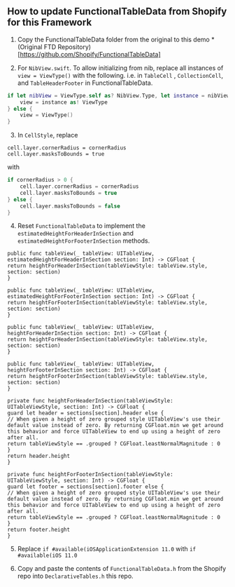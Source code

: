 ## How to update FunctionalTableData from Shopify for this Framework


1. Copy the FunctionalTableData folder from the original to this demo
    *(Original FTD Repository)[https://github.com/Shopify/FunctionalTableData]

2. For `NibView.swift`. To allow initializing from nib, replace all instances of `view = ViewType()` with the following. i.e. in `TableCell` ,  `CollectionCell`, and `TableHeaderFooter` in FunctionalTableData.
```swift
if let nibView = ViewType.self as? NibView.Type, let instance = nibView.instanceFromNib() {
    view = instance as! ViewType
} else {
    view = ViewType()
}
```

3. In `CellStyle`, replace
```
cell.layer.cornerRadius = cornerRadius
cell.layer.masksToBounds = true
```
with
```swift
if cornerRadius > 0 {
    cell.layer.cornerRadius = cornerRadius
    cell.layer.masksToBounds = true
} else {
    cell.layer.masksToBounds = false
}
```

4. Reset `FunctionalTableData` to implement the `estimatedHeightForHeaderInSection` and `estimatedHeightForFooterInSection` methods.
```
public func tableView(_ tableView: UITableView, estimatedHeightForHeaderInSection section: Int) -> CGFloat {
return heightForHeaderInSection(tableViewStyle: tableView.style, section: section)
}

public func tableView(_ tableView: UITableView, estimatedHeightForFooterInSection section: Int) -> CGFloat {
return heightForFooterInSection(tableViewStyle: tableView.style, section: section)
}

public func tableView(_ tableView: UITableView, heightForHeaderInSection section: Int) -> CGFloat {
return heightForHeaderInSection(tableViewStyle: tableView.style, section: section)
}

public func tableView(_ tableView: UITableView, heightForFooterInSection section: Int) -> CGFloat {
return heightForFooterInSection(tableViewStyle: tableView.style, section: section)
}

private func heightForHeaderInSection(tableViewStyle: UITableViewStyle, section: Int) -> CGFloat {
guard let header = sections[section].header else {
// When given a height of zero grouped style UITableView's use their default value instead of zero. By returning CGFloat.min we get around this behavior and force UITableView to end up using a height of zero after all.
return tableViewStyle == .grouped ? CGFloat.leastNormalMagnitude : 0
}
return header.height
}

private func heightForFooterInSection(tableViewStyle: UITableViewStyle, section: Int) -> CGFloat {
guard let footer = sections[section].footer else {
// When given a height of zero grouped style UITableView's use their default value instead of zero. By returning CGFloat.min we get around this behavior and force UITableView to end up using a height of zero after all.
return tableViewStyle == .grouped ? CGFloat.leastNormalMagnitude : 0
}
return footer.height
}
```

5. Replace `if #available(iOSApplicationExtension 11.0` with `if #available(iOS 11.0`

6. Copy and paste the contents of `FunctionalTableData.h` from the Shopify repo into `DeclarativeTables.h` this repo.
